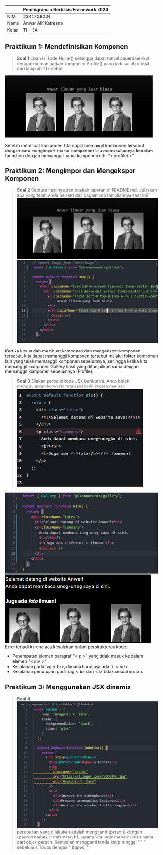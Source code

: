 |  | Pemrograman Berbasis Framework 2024 |
|--|--|
| NIM |  2341728026|
| Nama |  Anwar Alif Katresna |
| Kelas | TI - 3A |

## Praktikum 1: Mendefinisikan Komponen
>**Soal 1** Ubah isi kode Home() sehingga dapat tampil seperti berikut dengan memanfaatkan komponen Profile() yang tadi sudah dibuat dari langkah 1 tersebut   

![Screenshot](assets/S_1.png)

Setelah membuat komponen kita dapat memangil komponen tersebut dengan cara mengimport (nama-komponen) lalu memasukannya kedalam faunction dengan memanggil nama komponen cth: "< profile/ >"

## Praktikum 2: Mengimpor dan Mengekspor Komponen   
>**Soal 2** Capture hasilnya dan buatlah laporan di README.md. Jelaskan apa yang telah Anda pelajari dan bagaimana tampilannya saat ini?
![Screenshot](assets/S_2.png)
![Screenshot](assets/S_21.png)

Kertika kita sudah membuat komponen dan mengekspor komponen tersebut, kita dapat memanggil komponen tersebut melalui folder komponen lain yang telah memanggil komponen sebelumnya, sehingga ketika kita memanggil komponen Gallery hasil yang ditampilkan sama dengan memanggil komponen sebelumnya (Profile).

>**Soal 3** Silakan perbaiki kode JSX berikut ini. Anda boleh menggunakan konverter atau perbaiki secara manual.
![Screenshot](assets/St_3.png)

![Screenshot](assets/S_31.png)
![Screenshot](assets/S_32.png)  
Error terjadi karena ada kesalahan dalam perstrukturan kode:  
- Penempatan elemen paragraf "< p >" yang tidak masuk ke dalam elemen "< div >"
- Kesalahan pada tag < br>, dimana harusnya ada '/' < br/>
- Kesalahan penutupan pada tag < b> dan < i> tidak sesuai urutan.

## Praktikum 3: Menggunakan JSX dinamis  

>**Soal 4** 
![Screenshot](assets/S_4.png)
perubahan yang dilakukan adalah mengganti {person} dengan {person.name} di dalam tag h1, karena kita ingin menampilkan nama dari objek person. Kemudian mengganti tanda kutip tunggal " ' " sebelum s Todos dengan " &apos ;".









